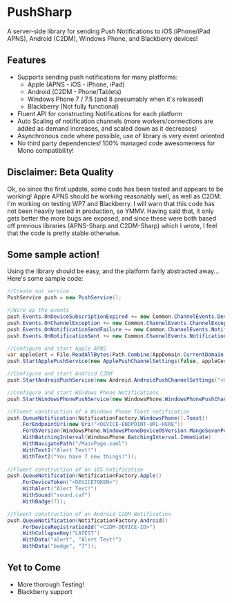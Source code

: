 PushSharp
=========

A server-side library for sending Push Notifications to iOS (iPhone/iPad APNS), Android (C2DM), Windows Phone, and Blackberry devices!

Features
--------
 - Supports sending push notifications for many platforms:
   - Apple (APNS - iOS - iPhone, iPad)
   - Android (C2DM - Phone/Tablets)
   - Windows Phone 7 / 7.5 (and 8 presumably when it's released)
   - Blackberry (Not fully functional)
 - Fluent API for constructing Notifications for each platform
 - Auto Scaling of notification channels (more workers/connections are added as demand increases, and scaled down as it decreases)
 - Asynchronous code where possible, use of library is very event oriented
 - No third party dependencies! 100% managed code awesomeness for Mono compatibility!


Disclaimer: Beta Quality
---------------------------------
Ok, so since the first update, some code has been tested and appears to be working!  Apple APNS should be working reasonably well, as well as C2DM.  I'm working on testing WP7 and Blackberry.
I will warn that this code has not been heavily tested in production, so YMMV.  Having said that, it only gets better the more bugs are exposed, and since these were both based off previous libraries (APNS-Sharp and C2DM-Sharp) which I wrote, I feel that the code is pretty stable otherwise.


Some sample action!
-------------------

Using the library should be easy, and the platform fairly abstracted away... Here's some sample code:
```csharp
//Create our service	
PushService push = new PushService();

//Wire up the events
push.Events.OnDeviceSubscriptionExpired += new Common.ChannelEvents.DeviceSubscriptionExpired(Events_OnDeviceSubscriptionExpired);
push.Events.OnChannelException += new Common.ChannelEvents.ChannelExceptionDelegate(Events_OnChannelException);
push.Events.OnNotificationSendFailure += new Common.ChannelEvents.NotificationSendFailureDelegate(Events_OnNotificationSendFailure);
push.Events.OnNotificationSent += new Common.ChannelEvents.NotificationSentDelegate(Events_OnNotificationSent);

//Configure and start Apple APNS
var appleCert = File.ReadAllBytes(Path.Combine(AppDomain.CurrentDomain.BaseDirectory, "AppleSandbox.p12"));
push.StartApplePushService(new ApplePushChannelSettings(false, appleCert, "test"));

//Configure and start Android C2DM
push.StartAndroidPushService(new Android.AndroidPushChannelSettings("<SENDERID>", "test", "<APPID>"));

//Configure and start Windows Phone Notifications
push.StartWindowsPhonePushService(new WindowsPhone.WindowsPhonePushChannelSettings());

//Fluent construction of a Windows Phone Toast notification
push.QueueNotification(NotificationFactory.WindowsPhone().Toast()
	.ForEndpointUri(new Uri("<DEVICE-ENDPOINT-URL-HERE"))
	.ForOSVersion(WindowsPhone.WindowsPhoneDeviceOSVersion.MangoSevenPointFive)
	.WithBatchingInterval(WindowsPhone.BatchingInterval.Immediate)
	.WithNavigatePath("/MainPage.xaml")
	.WithText1("Alert Text!")
	.WithText2("You have 7 new things!"));
	
//Fluent construction of an iOS notification
push.QueueNotification(NotificationFactory.Apple()
	.ForDeviceToken("<DEVICETOKEN>")
	.WithAlert("Alert Text!")
	.WithSound("sound.caf")
	.WithBadge(7));

//Fluent construction of an Android C2DM Notification
push.QueueNotification(NotificationFactory.Android()
	.ForDeviceRegistrationId("<C2DM-DEVICE-ID>")
	.WithCollapseKey("LATEST")
	.WithData("alert", "Alert Text!")
	.WithData("badge", "7"));
```	
	
Yet to Come
-----------
 - More thorough Testing!
 - Blackberry support
 
